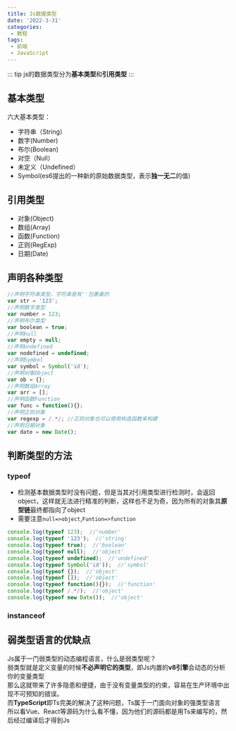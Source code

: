 ```yaml
---
title: Js数据类型
date: '2022-3-31'
categories:
 - 教程
tags:
 - 前端
 - JavaScript
---
```


::: tip 
js的数据类型分为**基本类型**和**引用类型**
:::

## 基本类型
六大基本类型：
- 字符串（String）
- 数字(Number)
- 布尔(Boolean)
- 对空（Null）
- 未定义（Undefined）
- Symbol(es6提出的一种新的原始数据类型，表示**独一无二**的值)

## 引用类型
- 对象(Object)
- 数组(Array)
- 函数(Function)
- 正则(RegExp)
- 日期(Date)

## 声明各种类型
```js
//声明字符串类型，字符串是有''包裹着的
var str = '123';
//声明数字类型
var number = 123;
//声明布尔类型
var boolean = true;
//声明null
var empty = null;
//声明undefined
var nodefined = undefined;
//声明Symbol
var symbol = Symbol('id');
//声明对象Object
var ob = {};
//声明数组Array
var arr = [];
//声明函数Function
var func = function(){};
//声明正则对象
var regexp = /.*/; //正则对象也可以使用构造函数来构建
//声明日期对象
var date = new Date();
```

## 判断类型的方法
### typeof
- 检测基本数据类型时没有问题，但是当其对引用类型进行检测时，会返回object，这样就无法进行精准的判断，这样也不足为奇，因为所有的对象其**原型链**最终都指向了object
- 需要注意`null=>object`,`Funtion=>function`
```js
console.log(typeof 123);  //'number'
console.log(typeof '123');  //'string'
console.log(typeof true);  //'boolean'
console.log(typeof null);  //'object'
console.log(typeof undefined);  //'undefined'
console.log(typeof Symbol('id'));  //'symbol'
console.log(typeof {});  //'object'
console.log(typeof []);  //'object'
console.log(typeof function(){});  //'function'
console.log(typeof /.*/);  //'object'
console.log(typeof new Date());  //'object'
```

### instanceof



## 弱类型语言的优缺点
Js属于一门弱类型的动态编程语言，什么是弱类型呢？<br>
弱类型就是定义变量的时候**不必声明它的类型**，即Js内置的**v8引擎**会动态的分析你的变量类型<br>
那么这就带来了许多隐患和便捷，由于没有变量类型的约束，容易在生产环境中出现不可预知的错误。<br>
而**TypeScript**即Ts完美的解决了这种问题，Ts属于一门面向对象的强类型语言<br>
所以看Vue、React等源码为什么看不懂，因为他们的源码都是用Ts来编写的，然后经过编译后才得到Js

